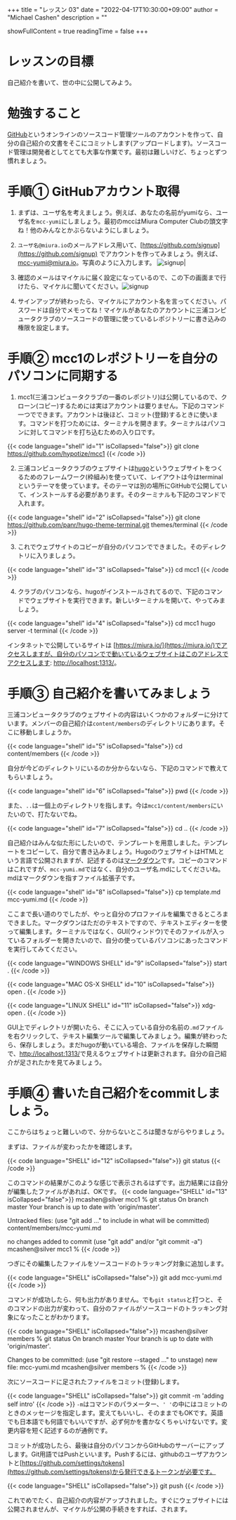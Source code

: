 +++
title = "レッスン 03"
date = "2022-04-17T10:30:00+09:00"
author = "Michael Cashen"
description = ""

showFullContent = true
readingTime = false
+++

# レッスンの目標
自己紹介を書いて、世の中に公開してみよう。

# 勉強すること
[GitHub](https://github.com/)というオンラインのソースコード管理ツールのアカウントを作って、自分の自己紹介の文書をそこにコミットします(アップロードします)。ソースコード管理は開発者としてとても大事な作業です。最初は難しいけど、ちょっとずつ慣れましょう。

# 手順①  GitHubアカウント取得
1. まずは、ユーザ名を考えましょう。例えば、あなたの名前がyumiなら、ユーザ名を`mcc-yumi`にしましょう。最初のmccはMiura Computer Clubの頭文字ね！他のみんなとかぶらないようにしましょう。

2. `ユーザ名@miura.io`のメールアドレス用いて、[https://github.com/signup](https://github.com/signup) でアカウントを作ってみましょう。例えば、mcc-yumi@miura.io。写真のように入力します。
![signup](/images/lesson3_githubsignup.png)|

3. 確認のメールはマイケルに届く設定になっているので、この下の画面まで行けたら、マイケルに聞いてください。![signup](/images/lesson3_launchcode.png)

4. サインアップが終わったら、マイケルにアカウント名を言ってください。パスワードは自分でメモってね！マイケルがあなたのアカウントに三浦コンピュータクラブのソースコードの管理に使っているレポジトリーに書き込みの権限を設定します。

# 手順②  mcc1のレポジトリーを自分のパソコンに同期する

1. mcc1(三浦コンピュータクラブの一番のレポジトリ)は公開しているので、クローン(コピー)するためには実はアカウントは要りません。下記のコマンド一つでできます。アカウントは後ほど、コミット(登録)するときに使います。コマンドを打つためには、ターミナルを開きます。ターミナルはパソコンに対してコマンドを打ち込むための入り口です。

{{< code language="shell" id="1" isCollapsed="false">}}
git clone https://github.com/hypotize/mcc1
{{< /code >}}

2. 三浦コンピュータクラブのウェブサイトは[hugo](https://gohugo.io/)というウェブサイトをつくるためのフレームワーク(枠組み)を使っていて、レイアウトは今はterminalというテーマを使っています。そのテーマは別の場所にGitHubで公開していて、インストールする必要があります。そのターミナルも下記のコマンドで入れます。

{{< code language="shell" id="2" isCollapsed="false">}}
git clone https://github.com/panr/hugo-theme-terminal.git themes/terminal
{{< /code >}}

3. これでウェブサイトのコピーが自分のパソコンでできました。そのディレクトリに入りましょう。

{{< code language="shell" id="3" isCollapsed="false">}}
cd mcc1
{{< /code >}}

4. クラブのパソコンなら、hugoがインストールされてるので、下記のコマンドでウェブサイトを実行できます。新しいターミナルを開いて、やってみましょう。

{{< code language="shell" id="4" isCollapsed="false">}}
cd mcc1
hugo server -t terminal
{{< /code >}}

インタネットで公開しているサイトは [https://miura.io/](https://miura.io/)でアクセスしますが、自分のパソコンでで動いているウェブサイトはこのアドレスでアクセスします: [http://localhost:1313/](http://localhost:1313/)。

# 手順③  自己紹介を書いてみましょう

三浦コンピュータクラブのウェブサイトの内容はいくつかのフォルダーに分けています。メンバーの自己紹介は`content/members`のディレクトリにあります。そこに移動しましょうか。

{{< code language="shell" id="5" isCollapsed="false">}}
cd content/members
{{< /code >}}

自分が今どのディレクトリにいるのか分からないなら、下記のコマンドで教えてもらいましょう。

{{< code language="shell" id="6" isCollapsed="false">}}
pwd
{{< /code >}}

また、`..`は一個上のディレクトリを指します。今は`mcc1/content/members`にいたいので、打たないでね。

{{< code language="shell" id="7" isCollapsed="false">}}
cd ..
{{< /code >}}

自己紹介はみんな似た形にしたいので、テンプレートを用意しました。テンプレートをコピーして、自分で書き込みましょう。HugoのウェブサイトはHTMLという言語で公開されますが、記述するのは[マークダウン](https://ja.wikipedia.org/wiki/Markdownン)です。コピーのコマンドはこれですが、`mcc-yumi.md`ではなく、自分のユーザ名.mdにしてくださいね。mdはマークダウンを指すファイル拡張子です。

{{< code language="shell" id="8" isCollapsed="false">}}
cp template.md mcc-yumi.md
{{< /code >}}

ここまで長い道のりでしたが、やっと自分のプロファイルを編集できるところまできました。マークダウンはただのテキストですので、テキストエディターを使って編集します。ターミナルではなく、GUI(ウィンドウ)でそのファイルが入っているフォルダーを開きたいので、自分の使っているパソコンにあったコマンドを実行してみてください。

{{< code language="WINDOWS SHELL" id="9" isCollapsed="false">}}
start .
{{< /code >}}

{{< code language="MAC OS-X SHELL" id="10" isCollapsed="false">}}
open  .
{{< /code >}}

{{< code language="LINUX SHELL" id="11" isCollapsed="false">}}
xdg-open .
{{< /code >}}

GUI上でディレクトリが開いたら、そこに入っている自分の名前の`.md`ファイルを右クリックして、テキスト編集ツールで編集してみましょう。編集が終わったら、保存しましょう。まだhugoが動いている場合、ファイルを保存した瞬間で、[http://localhost:1313/](http://localhost:1313/)で見えるウェブサイトは更新されます。自分の自己紹介が足されたかを見てみましょう。

# 手順④  書いた自己紹介をcommitしましょう。

ここからはちょっと難しいので、分からないところは聞きながらやりましょう。

まずは、ファイルが変わったかを確認します。

{{< code language="SHELL" id="12" isCollapsed="false">}}
git status
{{< /code >}}

このコマンドの結果がこのような感じで表示されるはずです。出力結果には自分が編集したファイルがあれば、OKです。
{{< code language="SHELL" id="13" isCollapsed="false">}}
mcashen@silver mcc1 % git status
On branch master
Your branch is up to date with 'origin/master'.

Untracked files:
  (use "git add <file>..." to include in what will be committed)
	content/members/mcc-yumi.md

no changes added to commit (use "git add" and/or "git commit -a")
mcashen@silver mcc1 %
{{< /code >}}

つぎにその編集したファイルをソースコードのトラッキング対象に追加します。

{{< code language="SHELL" isCollapsed="false">}}
git add mcc-yumi.md
{{< /code >}}

コマンドが成功したら、何も出力がありません。でも`git status`と打つと、そのコマンドの出力が変わって、自分のファイルがソースコードのトラッキング対象になったことがわかります。

{{< code language="SHELL" isCollapsed="false">}}
mcashen@silver members % git status
On branch master
Your branch is up to date with 'origin/master'.

Changes to be committed:
  (use "git restore --staged <file>..." to unstage)
	new file:   mcc-yumi.md
mcashen@silver members %
{{< /code >}}

次にソースコードに足されたファイルをコミット(登録)します。

{{< code language="SHELL" isCollapsed="false">}}
git commit -m 'adding self intro'
{{< /code >}}
`-m`はコマンドのパラメーター、`' '`の中にはコミットのときのメッセージを指定します。変えてもいいし、そのままでもOKです。英語でも日本語でも何語でもいいですが、必ず何かを書かなくちゃいけないです。変更内容を短く記述するのが通例です。

コミットが成功したら、最後は自分のパソコンからGitHubのサーバーにアップします。Git用語ではPushといいます。Pushするには、githubのユーザアカウントと[https://github.com/settings/tokens](https://github.com/settings/tokens)から発行できるトークンが必要です。

{{< code language="SHELL" isCollapsed="false">}}
git push
{{< /code >}}

これでめでたく、自己紹介の内容がアップされました。すぐにウェブサイトには公開されませんが、マイケルが公開の手続きをすれば、されます。
